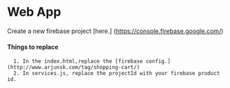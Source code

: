 # Web App

 Create a new firebase project [here.] (https://console.firebase.google.com/)

#### Things to replace
      1. In the index.html,replace the [firebase config.](http://www.arjunsk.com/tag/shopping-cart/)
      2. In services.js, replace the projectId with your firebase product id.
